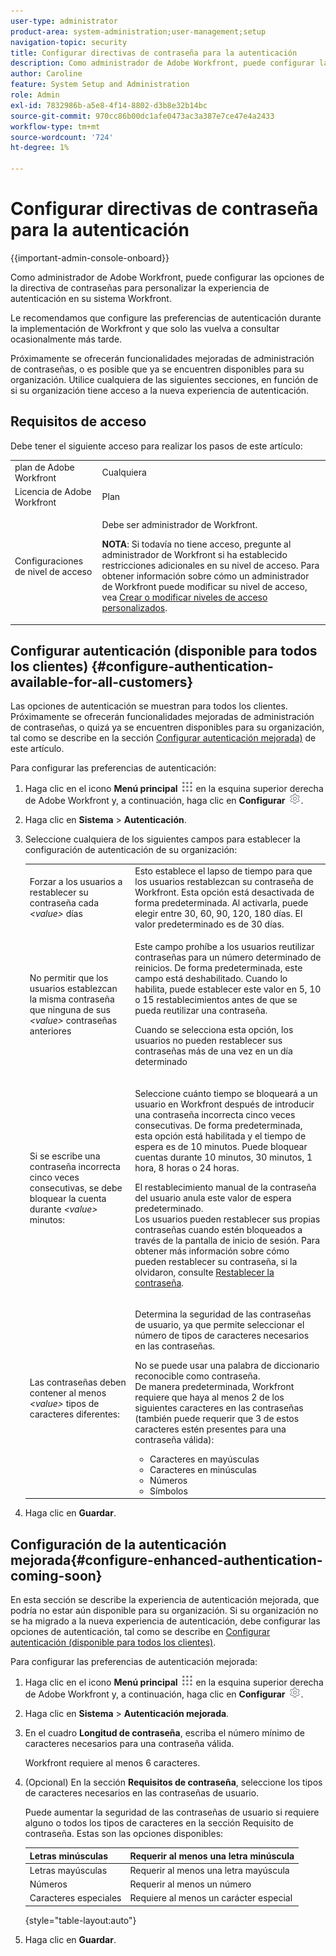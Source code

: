 ```yaml
---
user-type: administrator
product-area: system-administration;user-management;setup
navigation-topic: security
title: Configurar directivas de contraseña para la autenticación
description: Como administrador de Adobe Workfront, puede configurar las opciones de la directiva de contraseñas para personalizar la experiencia de autenticación en su sistema Workfront.
author: Caroline
feature: System Setup and Administration
role: Admin
exl-id: 7832986b-a5e8-4f14-8802-d3b8e32b14bc
source-git-commit: 970cc86b00dc1afe0473ac3a387e7ce47e4a2433
workflow-type: tm+mt
source-wordcount: '724'
ht-degree: 1%

---
```


# Configurar directivas de contraseña para la autenticación

{{important-admin-console-onboard}}

Como administrador de Adobe Workfront, puede configurar las opciones de la directiva de contraseñas para personalizar la experiencia de autenticación en su sistema Workfront.

Le recomendamos que configure las preferencias de autenticación durante la implementación de Workfront y que solo las vuelva a consultar ocasionalmente más tarde.

Próximamente se ofrecerán funcionalidades mejoradas de administración de contraseñas, o es posible que ya se encuentren disponibles para su organización. Utilice cualquiera de las siguientes secciones, en función de si su organización tiene acceso a la nueva experiencia de autenticación.

## Requisitos de acceso

Debe tener el siguiente acceso para realizar los pasos de este artículo:

<table style="table-layout:auto"> 
 <col> 
 <col> 
 <tbody> 
  <tr> 
   <td role="rowheader">plan de Adobe Workfront</td> 
   <td>Cualquiera</td> 
  </tr> 
  <tr> 
   <td role="rowheader">Licencia de Adobe Workfront</td> 
   <td>Plan</td> 
  </tr> 
  <tr> 
   <td role="rowheader">Configuraciones de nivel de acceso</td> 
   <td> <p>Debe ser administrador de Workfront.</p> <p><b>NOTA</b>: Si todavía no tiene acceso, pregunte al administrador de Workfront si ha establecido restricciones adicionales en su nivel de acceso. Para obtener información sobre cómo un administrador de Workfront puede modificar su nivel de acceso, vea <a href="../../../administration-and-setup/add-users/configure-and-grant-access/create-modify-access-levels.md" class="MCXref xref">Crear o modificar niveles de acceso personalizados</a>.</p> </td> 
  </tr> 
 </tbody> 
</table>

## Configurar autenticación (disponible para todos los clientes) {#configure-authentication-available-for-all-customers}

Las opciones de autenticación se muestran para todos los clientes. Próximamente se ofrecerán funcionalidades mejoradas de administración de contraseñas, o quizá ya se encuentren disponibles para su organización, tal como se describe en la sección [Configurar autenticación mejorada)](#configure-enhanced-authentication-coming-soon) de este artículo.

Para configurar las preferencias de autenticación:

1. Haga clic en el icono **Menú principal** ![](assets/main-menu-icon.png) en la esquina superior derecha de Adobe Workfront y, a continuación, haga clic en **Configurar** ![](assets/gear-icon-settings.png).

1. Haga clic en **Sistema** > **Autenticación**.

1. Seleccione cualquiera de los siguientes campos para establecer la configuración de autenticación de su organización:

   <table style="table-layout:auto"> 
    <col> 
    <col> 
    <tbody> 
     <tr> 
      <td role="rowheader">Forzar a los usuarios a restablecer su contraseña cada <em>&lt;value&gt;</em> días</td> 
      <td>Esto establece el lapso de tiempo para que los usuarios restablezcan su contraseña de Workfront. Esta opción está desactivada de forma predeterminada. Al activarla, puede elegir entre 30, 60, 90, 120, 180 días. El valor predeterminado es de 30 días.</td> 
     </tr> 
     <tr> 
      <td role="rowheader">No permitir que los usuarios establezcan la misma contraseña que ninguna de sus <em>&lt;value&gt;</em> contraseñas anteriores</td> 
      <td> <p>Este campo prohíbe a los usuarios reutilizar contraseñas para un número determinado de reinicios. De forma predeterminada, este campo está deshabilitado. Cuando lo habilita, puede establecer este valor en 5, 10 o 15 restablecimientos antes de que se pueda reutilizar una contraseña.</p> <p>Cuando se selecciona esta opción, los usuarios no pueden restablecer sus contraseñas más de una vez en un día determinado</p> </td> 
     </tr> 
     <tr> 
      <td role="rowheader">Si se escribe una contraseña incorrecta cinco veces consecutivas, se debe bloquear la cuenta durante <em>&lt;value&gt;</em> minutos: </td> 
      <td> <p>Seleccione cuánto tiempo se bloqueará a un usuario en Workfront después de introducir una contraseña incorrecta cinco veces consecutivas. De forma predeterminada, esta opción está habilitada y el tiempo de espera es de 10 minutos. Puede bloquear cuentas durante 10 minutos, 30 minutos, 1 hora, 8 horas o 24 horas. </p> <p>El restablecimiento manual de la contraseña del usuario anula este valor de espera predeterminado. <br>Los usuarios pueden restablecer sus propias contraseñas cuando estén bloqueados a través de la pantalla de inicio de sesión. Para obtener más información sobre cómo pueden restablecer su contraseña, si la olvidaron, consulte <a href="../../../workfront-basics/manage-your-account-and-profile/managing-your-workfront-account/reset-your-password.md" class="MCXref xref">Restablecer la contraseña</a>.</p> </td> 
     </tr> 
     <tr> 
      <td role="rowheader">Las contraseñas deben contener al menos <em>&lt;value&gt;</em> tipos de caracteres diferentes:</td> 
      <td> <p>Determina la seguridad de las contraseñas de usuario, ya que permite seleccionar el número de tipos de caracteres necesarios en las contraseñas.</p> <p>No se puede usar una palabra de diccionario reconocible como contraseña.<br>De manera predeterminada, Workfront requiere que haya al menos 2 de los siguientes caracteres en las contraseñas (también puede requerir que 3 de estos caracteres estén presentes para una contraseña válida): </p> 
       <ul> 
        <li>Caracteres en mayúsculas</li> 
        <li>Caracteres en minúsculas</li> 
        <li>Números</li> 
        <li>Símbolos</li> 
       </ul> </td> 
     </tr> 
    </tbody> 
   </table>

1. Haga clic en **Guardar**.

## Configuración de la autenticación mejorada{#configure-enhanced-authentication-coming-soon}

En esta sección se describe la experiencia de autenticación mejorada, que podría no estar aún disponible para su organización. Si su organización no se ha migrado a la nueva experiencia de autenticación, debe configurar las opciones de autenticación, tal como se describe en [Configurar autenticación (disponible para todos los clientes)](#configure-authentication-available-for-all-customers).

Para configurar las preferencias de autenticación mejorada:

1. Haga clic en el icono **Menú principal** ![](assets/main-menu-icon.png) en la esquina superior derecha de Adobe Workfront y, a continuación, haga clic en **Configurar** ![](assets/gear-icon-settings.png).

1. Haga clic en **Sistema** > **Autenticación mejorada**.
1. En el cuadro **Longitud de contraseña**, escriba el número mínimo de caracteres necesarios para una contraseña válida.

   Workfront requiere al menos 6 caracteres.

1. (Opcional) En la sección **Requisitos de contraseña**, seleccione los tipos de caracteres necesarios en las contraseñas de usuario.

   Puede aumentar la seguridad de las contraseñas de usuario si requiere alguno o todos los tipos de caracteres en la sección Requisito de contraseña. Estas son las opciones disponibles:

   | Letras minúsculas | Requerir al menos una letra minúscula |
   |---|---|
   | Letras mayúsculas | Requerir al menos una letra mayúscula |
   | Números | Requerir al menos un número |
   | Caracteres especiales | Requiere al menos un carácter especial |

   {style="table-layout:auto"}

1. Haga clic en **Guardar**.
